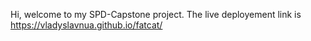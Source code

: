 Hi, welcome to my SPD-Capstone project. The live deployement link is https://vladyslavnua.github.io/fatcat/

